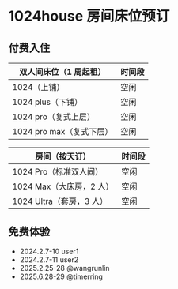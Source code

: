 # 1024house 房间床位预订

## 付费入住

双人间床位（1 周起租）  |  时间段
--------------------|--------------
1024（上铺）         |    空闲
1024 plus（下铺）    |    空闲
1024 pro（复式上层）  |    空闲
1024 pro max（复式下层）|    空闲

房间（按天订） |  时间段
--------------------|--------------
1024 Pro（标准双人间）  |    空闲
1024 Max（大床房，2 人）  |    空闲
1024 Ultra（套房，3 人） |    空闲

## 免费体验

- 2024.2.7-10 user1
- 2024.2.7-11 user2
- 2025.2.25-28 @wangrunlin
- 2025.6.28-29 @timerring
